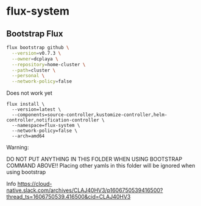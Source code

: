 # flux-system

## Bootstrap Flux

```bash
flux bootstrap github \
  --version=v0.7.3 \
  --owner=dcplaya \
  --repository=home-cluster \
  --path=cluster \
  --personal \
  --network-policy=false
```

Does not work yet
```
flux install \
  --version=latest \
  --components=source-controller,kustomize-controller,helm-controller,notification-controller \
  --namespace=flux-system \
  --network-policy=false \
  --arch=amd64
```

Warning:

DO NOT PUT ANYTHING IN THIS FOLDER WHEN USING BOOTSTRAP COMMAND ABOVE!!
Placing other yamls in this folder will be ignored when using bootstrap

Info 
https://cloud-native.slack.com/archives/CLAJ40HV3/p1606750539416500?thread_ts=1606750539.416500&cid=CLAJ40HV3